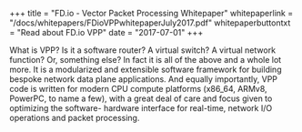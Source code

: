 +++
title = "FD.io - Vector Packet Processing Whitepaper"
whitepaperlink = "/docs/whitepapers/FDioVPPwhitepaperJuly2017.pdf"
whitepaperbuttontxt = "Read about FD.io VPP"
date = "2017-07-01"
+++

What is VPP? Is it a software router? A virtual switch? A virtual network function?
Or, something else? In fact it is all of the above and a whole lot more. It is a
modularized and extensible software framework for building bespoke network data plane
applications. And equally importantly, VPP code is written for modern CPU compute
platforms (x86_64, ARMv8, PowerPC, to name a few), with a great deal of care and focus
given to optimizing the software- hardware interface for real-time, network I/O operations
and packet processing.
